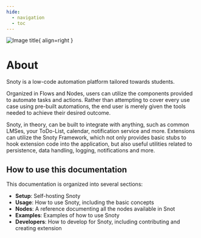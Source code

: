 ```yaml
---
hide:
  - navigation
  - toc
---
```


![Image title](https://snoty.me/favicon.png){ align=right }

# About
Snoty is a low-code automation platform tailored towards students.

Organized in Flows and Nodes, users can utilize the components provided to automate tasks and actions. Rather than
attempting to cover every use case using pre-built automations, the end user is merely given the tools needed to achieve
their desired outcome.

Snoty, in theory, can be built to integrate with anything, such as common LMSes, your ToDo-List, calendar, notification
service and more. Extensions can utilize the Snoty Framework, which not only provides basic stubs to hook extension code
into the application, but also useful utilities related to persistence, data handling, logging, notifications and more.

## How to use this documentation
This documentation is organized into several sections:

- **Setup**: Self-hosting Snoty
- **Usage**: How to use Snoty, including the basic concepts
- **Nodes**: A reference documenting all the nodes available in Snot
- **Examples**: Examples of how to use Snoty
- **Developers**: How to develop for Snoty, including contributing and creating extension
